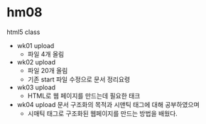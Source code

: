 # hm08
html5 class
- wk01 upload
  - 파일 4개 올림
- wk02 upload
  - 파일 20개 올림
  - 기존 start 파일 수정으로 문서 정리요령
- wk03 upload
  - HTML로 웹 페이지를 만드는데 필요한 태크
- wk04 upload  문서 구조화의 목적과 시맨틱 태그에 대해 공부하였으며 
  - 시매틱 태그로 구조화된 웹페이지를 만드는 방법을 배웠다. 
